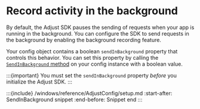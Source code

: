 # Record activity in the background

By default, the Adjust SDK pauses the sending of requests when your app is running in the background. You can configure the SDK to send requests in the background by enabling the background recording feature.

Your config object contains a boolean `sendInBackground` property that controls this behavior. You can set this property by calling the [`SendInBackground` method](#windows-sendinbackground-invocation) on your config instance with a boolean value.

:::{important}
You must set the `sendInBackground` property _before_ you initialize the Adjust SDK.
:::

:::{include} /windows/reference/AdjustConfig/setup.md
:start-after: SendInBackground snippet
:end-before: Snippet end
:::
